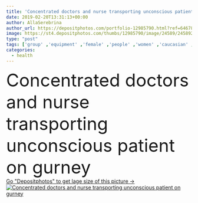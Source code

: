 ```yaml
---
title: 'Concentrated doctors and nurse transporting unconscious patient on gurney '
date: 2019-02-20T13:31:13+00:00
author: AllaSerebrina
author_url: https://depositphotos.com/portfolio-12985790.html?ref=64678756
image: https://st4.depositphotos.com/thumbs/12985790/image/24589/245892046/api_thumb_450.jpg?forcejpeg=true
type: "post"
tags: ['group' ,'equipment' ,'female' ,'people' ,'women' ,'caucasian' ,'girls' ,'transport' ,'transportation' ,'health' ,'danger' ,'medicine' ,'healthcare' ,'illness' ,'male' ,'medical' ,'Men' ,'ambulance' ,'clinical' ,'emergency' ,'hospital' ,'nurse' ,'moving' ,'patient' ,'help' ,'disease' ,'indoors' ,'profession' ,'team' ,'sick' ,'concentrated' ,'urgency' ,'corridor' ,'clinic' ,'accident' ,'sickness' ,'colleagues' ,'Medicare' ,'transporting' ,'coworkers' ,'doctors' ,'gurney' ,'professional occupation' ,'young adult' ,'white coats' ]
categories: 
  - health
---
```

<div aling="center">
            <font size="60"> Concentrated doctors and nurse transporting unconscious patient on gurney</font>   
</div>
<div>
    <a href='https://st4.depositphotos.com/thumbs/12985790/image/24589/245892046/api_thumb_450.jpg?forcejpeg=true?ref=64678756' target=_blank > Go "Depositphotos" to get lage size of this picture ->
        <img href='https://st4.depositphotos.com/thumbs/12985790/image/24589/245892046/api_thumb_450.jpg?forcejpeg=true?ref=64678756' src='https://st4.depositphotos.com/12985790/24589/i/950/depositphotos_245892046-stock-photo-concentrated-doctors-nurse-transporting-unconscious.jpg?forcejpeg=true' alt='Concentrated doctors and nurse transporting unconscious patient on gurney' >
    </a>
</div>
